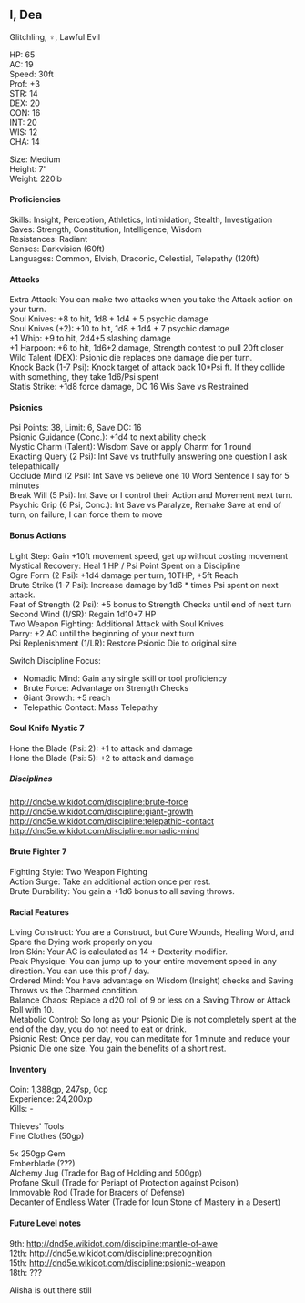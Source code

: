 ## I, Dea 
Glitchling, ♀, Lawful Evil

HP: 65 \
AC: 19 \
Speed: 30ft \
Prof: +3 \
STR: 14 \
DEX: 20 \
CON: 16 \
INT: 20 \
WIS: 12 \
CHA: 14

Size: Medium \
Height: 7' \
Weight: 220lb

#### Proficiencies
Skills: Insight, Perception, Athletics, Intimidation, Stealth, Investigation \
Saves: Strength, Constitution, Intelligence, Wisdom \
Resistances: Radiant \
Senses: Darkvision (60ft) \
Languages: Common, Elvish, Draconic, Celestial, Telepathy (120ft)

#### Attacks
Extra Attack: You can make two attacks when you take the Attack action on your turn. \
Soul Knives: +8 to hit, 1d8 + 1d4 + 5 psychic damage \
Soul Knives (+2): +10 to hit, 1d8 + 1d4 + 7 psychic damage \
+1 Whip: +9 to hit, 2d4+5 slashing damage \
+1 Harpoon: +6 to hit, 1d6+2 damage, Strength contest to pull 20ft closer \
Wild Talent (DEX): Psionic die replaces one damage die per turn. \
Knock Back (1-7 Psi): Knock target of attack back 10\*Psi ft. If they collide with something, they take 1d6/Psi spent \
Statis Strike: +1d8 force damage, DC 16 Wis Save vs Restrained

#### Psionics
Psi Points: 38, Limit: 6, Save DC: 16 \
Psionic Guidance (Conc.): +1d4 to next ability check \
Mystic Charm (Talent): Wisdom Save or apply Charm for 1 round \
Exacting Query (2 Psi): Int Save vs truthfully answering one question I ask telepathically \
Occlude Mind (2 Psi): Int Save vs believe one 10 Word Sentence I say for 5 minutes \
Break Will (5 Psi): Int Save or I control their Action and Movement next turn. \
Psychic Grip (6 Psi, Conc.): Int Save vs Paralyze, Remake Save at end of turn, on failure, I can force them to move


#### Bonus Actions
Light Step: Gain +10ft movement speed, get up without costing movement \
Mystical Recovery: Heal 1 HP / Psi Point Spent on a Discipline \
Ogre Form (2 Psi): +1d4 damage per turn, 10THP, +5ft Reach \
Brute Strike (1-7 Psi): Increase damage by 1d6 \* times Psi spent on next attack. \
Feat of Strength (2 Psi): +5 bonus to Strength Checks until end of next turn \
Second Wind (1/SR): Regain 1d10+7 HP \
Two Weapon Fighting: Additional Attack with Soul Knives \
Parry: +2 AC until the beginning of your next turn \
Psi Replenishment (1/LR): Restore Psionic Die to original size 

Switch Discipline Focus: 
- Nomadic Mind: Gain any single skill or tool proficiency
- Brute Force: Advantage on Strength Checks
- Giant Growth: +5 reach 
- Telepathic Contact: Mass Telepathy

#### Soul Knife Mystic 7
Hone the Blade (Psi: 2): +1 to attack and damage \
Hone the Blade (Psi: 5): +2 to attack and damage

##### Disciplines
http://dnd5e.wikidot.com/discipline:brute-force \
http://dnd5e.wikidot.com/discipline:giant-growth \
http://dnd5e.wikidot.com/discipline:telepathic-contact \
http://dnd5e.wikidot.com/discipline:nomadic-mind

#### Brute Fighter 7
Fighting Style: Two Weapon Fighting \
Action Surge: Take an additional action once per rest. \
Brute Durability: You gain a +1d6 bonus to all saving throws. 

#### Racial Features
Living Construct: You are a Construct, but Cure Wounds, Healing Word, and Spare the Dying work properly on you \
Iron Skin: Your AC is calculated as 14 + Dexterity modifier. \
Peak Physique: You can jump up to your entire movement speed in any direction. You can use this prof / day. \
Ordered Mind: You have advantage on Wisdom (Insight) checks and Saving Throws vs the Charmed condition. \
Balance Chaos: Replace a d20 roll of 9 or less on a Saving Throw or Attack Roll with 10. \
Metabolic Control: So long as your Psionic Die is not completely spent at the end of the day, you do not need to eat or drink. \
Psionic Rest: Once per day, you can meditate for 1 minute and reduce your Psionic Die one size. You gain the benefits of a short rest. 

#### Inventory
Coin: 1,388gp, 247sp, 0cp \
Experience: 24,200xp \
Kills: -

Thieves' Tools \
Fine Clothes (50gp)

5x 250gp Gem \
Emberblade (???) \
Alchemy Jug (Trade for Bag of Holding and 500gp) \
Profane Skull (Trade for Periapt of Protection against Poison) \
Immovable Rod (Trade for Bracers of Defense) \
Decanter of Endless Water (Trade for Ioun Stone of Mastery in a Desert) 

#### Future Level notes
9th: http://dnd5e.wikidot.com/discipline:mantle-of-awe \
12th: http://dnd5e.wikidot.com/discipline:precognition \
15th: http://dnd5e.wikidot.com/discipline:psionic-weapon \
18th: ???

Alisha is out there still
